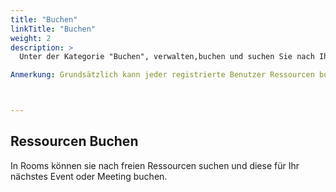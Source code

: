 ```yaml
---
title: "Buchen"
linkTitle: "Buchen"
weight: 2
description: >
  Unter der Kategorie "Buchen", verwalten,buchen und suchen Sie nach Ihren gewünschten Ressourcen. Im folgenden Kapitel erfahren Sie, wie Sie hierbei genau vorgehen und die ressourcenspezifischen Reservationsmasken werden Ihnen  erläutert. 

Anmerkung: Grundsätzlich kann jeder registrierte Benutzer Ressourcen buchen, sofern er über die notwendigen Rechte verfügt. Das Berechtigungssystem wird in der Knowledge Base detailliert beschrieben.



---
```

## Ressourcen Buchen 
In Rooms können sie nach freien Ressourcen suchen und diese für Ihr nächstes Event oder Meeting buchen. 


